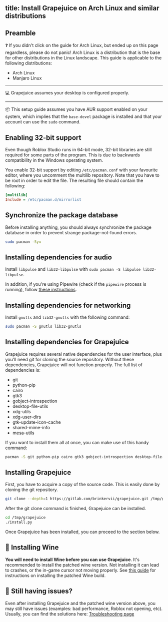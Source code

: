 title: Install Grapejuice on Arch Linux and similar distributions
---
## Preamble

:question: If you didn't click on the guide for Arch Linux, but ended up on this page regardless, please do not panic!
Arch Linux is a distribution that is the base for other distributions in the Linux landscape. This guide is applicable
to the following distributions:

- Arch Linux
- Manjaro Linux

---

:computer: Grapejuice assumes your desktop is configured properly.

---

:package: This setup guide assumes you have AUR support enabled on your system, which implies that the `base-devel`
package is installed and that your account can use the `sudo` command.

## Enabling 32-bit support

Even though Roblox Studio runs in 64-bit mode, 32-bit libraries are still required for some parts of the program. This
is due to backwards compatibility in the Windows operating system.

You enable 32-bit support by editing `/etc/pacman.conf` with your favourite editor, where you uncomment the multilib
repository. Note that you have to be root in order to edit the file. The resulting file should contain the following:

```ini
[multilib]
Include = /etc/pacman.d/mirrorlist
```

## Synchronize the package database

Before installing anything, you should always synchronize the package database in order to prevent strange
package-not-found errors.

```sh
sudo pacman -Syu
```

## Installing dependencies for audio

Install `libpulse` and `lib32-libpulse` with `sudo pacman -S libpulse lib32-libpulse`.

In addition, if you're using Pipewire (check if the `pipewire` process is running), follow
[these instructions](https://wiki.archlinux.org/title/PipeWire#PulseAudio_clients).

## Installing dependencies for networking

Install `gnutls` and `lib32-gnutls` with the following command:

```sh
sudo pacman -S gnutls lib32-gnutls
```

## Installing dependencies for Grapejuice
Grapejuice requires several native dependencies for the user interface, plus you'll need git for cloning the source repository. Without these dependencies, Grapejuice will not function properly. The full list of dependencies is:

- git
- python-pip
- cairo
- gtk3
- gobject-introspection
- desktop-file-utils
- xdg-utils
- xdg-user-dirs
- gtk-update-icon-cache
- shared-mime-info
- mesa-utils

If you want to install them all at once, you can make use of this handy command:
```sh
pacman -S git python-pip cairo gtk3 gobject-introspection desktop-file-utils xdg-utils xdg-user-dirs gtk-update-icon-cache shared-mime-info mesa-utils
```

## Installing Grapejuice

First, you have to acquire a copy of the source code. This is easily done by cloning the git repository.

```sh
git clone --depth=1 https://gitlab.com/brinkervii/grapejuice.git /tmp/grapejuice
```

After the git clone command is finished, Grapejuice can be installed.

```sh
cd /tmp/grapejuice
./install.py
```

Once Grapejuice has been installed, you can proceed to the section below.

## 🍷 Installing Wine

**You will need to install Wine before you can use Grapejuice**.
It's recommended to install the patched wine version. Not installing it can lead to crashes, or the in-game cursor not moving properly.
See [this guide](../Guides/Installing-Wine) for instructions on installing the patched Wine build.

## 🤔 Still having issues?

Even after installing Grapejuice and the patched wine version above, you may still have issues (examples: bad performance, Roblox not opening, etc). Usually, you can find the solutions here: [Troubleshooting page](../Troubleshooting)
